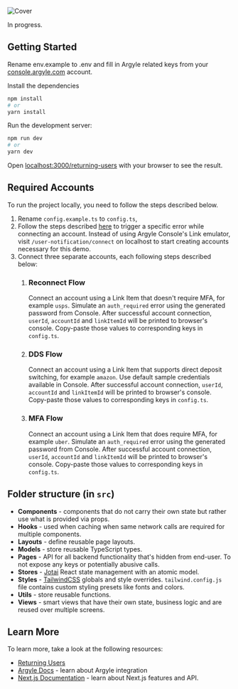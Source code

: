![Cover](https://res.cloudinary.com/argyle-media/image/upload/c_scale,q_67,w_1999/v1669985269/argyle-x/meta/returning-users-github-cover.webp)

In progress.

## Getting Started

Rename env.example to .env and fill in Argyle related keys from your [console.argyle.com](https://console.argyle.com) account.

Install the dependencies

```bash
npm install
# or
yarn install
```

Run the development server:

```bash
npm run dev
# or
yarn dev
```

Open [localhost:3000/returning-users](http://localhost:3000/returning-users) with your browser to see the result.

## Required Accounts

To run the project locally, you need to follow the steps described below.

1. Rename `config.example.ts` to `config.ts`,
2. Follow the steps described [here](https://docs.argyle.com/guides/docs/advanced-testing#trigger-errors) to trigger a specific error while connecting an account. Instead of using Argyle Console's Link emulator, visit `/user-notification/connect` on localhost to start creating accounts necessary for this demo.
3. Connect three separate accounts, each following steps described below:
   1. ### Reconnect Flow
      Connect an account using a Link Item that doesn't require MFA, for example `usps`. Simulate an `auth_required` error using the generated password from Console. After successful account connection, `userId`, `accountId` and `linkItemId` will be printed to browser's console. Copy-paste those values to corresponding keys in `config.ts`.
   2. ### DDS Flow
      Connect an account using a Link Item that supports direct deposit switching, for example `amazon`. Use default sample credentials available in Console. After successful account connection, `userId`, `accountId` and `linkItemId` will be printed to browser's console. Copy-paste those values to corresponding keys in `config.ts`.
   3. ### MFA Flow
      Connect an account using a Link Item that does require MFA, for example `uber`. Simulate an `auth_required` error using the generated password from Console. After successful account connection, `userId`, `accountId` and `linkItemId` will be printed to browser's console. Copy-paste those values to corresponding keys in `config.ts`.

## Folder structure (in `src`)

- **Components** - components that do not carry their own state but rather use what is provided via props.
- **Hooks** - used when caching when same network calls are required for multiple components.
- **Layouts** - define reusable page layouts.
- **Models** - store reusable TypeScript types.
- **Pages** - API for all backend functionality that's hidden from end-user. To not expose any keys or potentially abusive calls.
- **Stores** - [Jotai](https://jotai.org/) React state management with an atomic model.
- **Styles** - [TailwindCSS](https://tailwindcss.com/) globals and style overrides. `tailwind.config.js` file contains custom styling presets like fonts and colors.
- **Utils** - store reusable functions.
- **Views** - smart views that have their own state, business logic and are reused over multiple screens.

## Learn More

To learn more, take a look at the following resources:

- [Returning Users](https://docs.argyle.com/guides/docs/returning-users)
- [Argyle Docs](https://argyle.com/docs) - learn about Argyle integration
- [Next.js Documentation](https://nextjs.org/docs) - learn about Next.js features and API.
